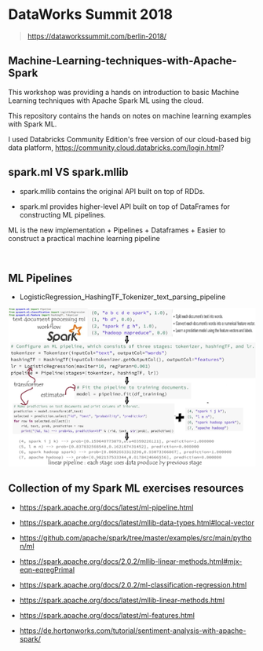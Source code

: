 # DataWorks Summit 2018
> https://dataworkssummit.com/berlin-2018/


## Machine-Learning-techniques-with-Apache-Spark

This workshop was providing a hands on introduction to basic Machine Learning techniques with Apache Spark ML using the cloud. 

This repository contains the hands on notes on machine learning examples with Spark ML.

I used Databricks Community Edition's free version of our cloud-based big data platform, https://community.cloud.databricks.com/login.html?


## spark.ml VS spark.mllib

- spark.mllib contains the original API built on top of RDDs. 

- spark.ml provides higher-level API built on top of DataFrames for constructing ML pipelines.

ML is the new implementation + Pipelines + Dataframes + Easier to construct a practical machine learning pipeline
 

<br>

## ML Pipelines 

- LogisticRegression_HashingTF_Tokenizer_text_parsing_pipeline
<img src="./pics/LogisticRegression_HashingTF_Tokenizer_text_parsing_pipeline.jpg"  />




## Collection of my Spark ML exercises resources

- https://spark.apache.org/docs/latest/ml-pipeline.html

 - https://spark.apache.org/docs/latest/mllib-data-types.html#local-vector
 
 - https://github.com/apache/spark/tree/master/examples/src/main/python/ml
 
 - https://spark.apache.org/docs/2.0.2/mllib-linear-methods.html#mjx-eqn-eqregPrimal
 
 - https://spark.apache.org/docs/2.0.2/ml-classification-regression.html
 
 - https://spark.apache.org/docs/latest/mllib-linear-methods.html
 
 - https://spark.apache.org/docs/latest/ml-features.html

- https://de.hortonworks.com/tutorial/sentiment-analysis-with-apache-spark/



